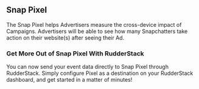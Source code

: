 ## Snap Pixel

The Snap Pixel helps Advertisers measure the cross-device impact of Campaigns. Advertisers will be able to see how many Snapchatters take action on their website(s) after seeing their Ad.

### Get More Out of Snap Pixel With RudderStack

You can now send your event data directly to Snap Pixel through RudderStack. Simply configure Pixel as a destination on your RudderStack dashboard, and get started in a matter of minutes!
